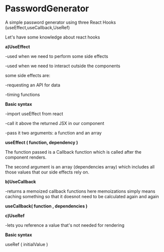 # PasswordGenerator
A simple password generator using three React Hooks (useEffect,useCallback,UseRef)

Let's have some knowledge about react hooks

**a)UseEffect**

-used when we need to perform some side effects

-used when we need to interact outside the components

some side effects are:

-requesting an API for data

-timing functions 

**Basic syntax**

-import useEffect from react

-call it above the returned JSX in our component

-pass it two arguments: a function and an array

**useEffect ( function, dependency )**

The function passed is a Callback function which is called after the component renders.

The second argument is an array (dependencies array) which includes  all those values that our side effects rely on.


**b)UseCallback**

-returns a memoized callback functions
here memoizations simply means caching something so that it doesnot need to be calculated again and again

**useCallback( function , dependencies )**

**c)UseRef**

-lets you reference a value that's not needed for rendering 

**Basic syntax**

useRef ( initialValue )

